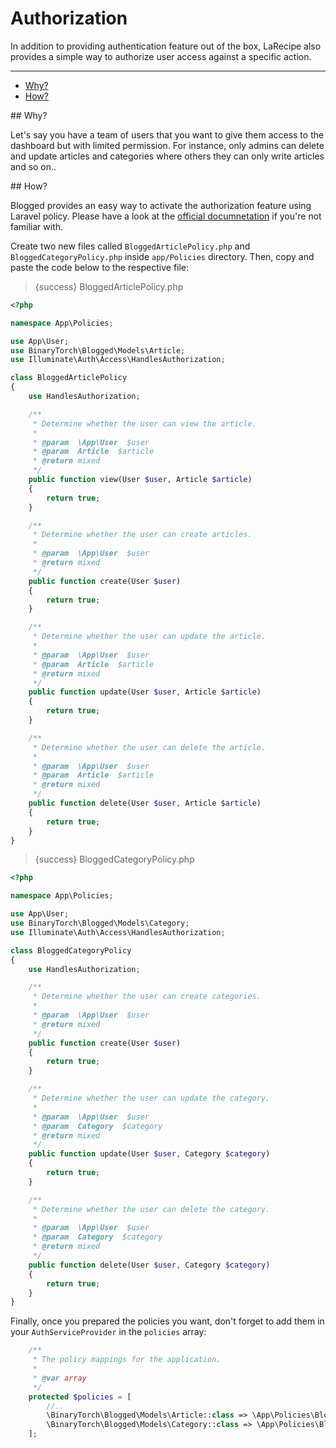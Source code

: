# Authorization

In addition to providing authentication feature out of the box, LaRecipe also provides a simple way to authorize user access against a specific action.

---

- [Why?](#why)
- [How?](#how)

<a name="why">
## Why?

Let's say you have a team of users that you want to give them access to the dashboard but with limited permission. For instance, only admins can delete and update articles and categories where others they can only write articles and so on..

<a name="how">
## How?

Blogged provides an easy way to activate the authorization feature using Laravel policy. Please have a look at the [official documnetation](https://laravel.com/docs/5.7/authorization) if you're not familiar with.

Create two new files called `BloggedArticlePolicy.php` and `BloggedCategoryPolicy.php` inside `app/Policies` directory. Then, copy and paste the code below to the respective file:


> {success} BloggedArticlePolicy.php

```php
<?php

namespace App\Policies;

use App\User;
use BinaryTorch\Blogged\Models\Article;
use Illuminate\Auth\Access\HandlesAuthorization;

class BloggedArticlePolicy
{
    use HandlesAuthorization;

    /**
     * Determine whether the user can view the article.
     *
     * @param  \App\User  $user
     * @param  Article  $article
     * @return mixed
     */
    public function view(User $user, Article $article)
    {
        return true;
    }

    /**
     * Determine whether the user can create articles.
     *
     * @param  \App\User  $user
     * @return mixed
     */
    public function create(User $user)
    {
        return true;
    }

    /**
     * Determine whether the user can update the article.
     *
     * @param  \App\User  $user
     * @param  Article  $article
     * @return mixed
     */
    public function update(User $user, Article $article)
    {
        return true;
    }

    /**
     * Determine whether the user can delete the article.
     *
     * @param  \App\User  $user
     * @param  Article  $article
     * @return mixed
     */
    public function delete(User $user, Article $article)
    {
        return true;
    }
}
```

> {success} BloggedCategoryPolicy.php


```php
<?php

namespace App\Policies;

use App\User;
use BinaryTorch\Blogged\Models\Category;
use Illuminate\Auth\Access\HandlesAuthorization;

class BloggedCategoryPolicy
{
    use HandlesAuthorization;

    /**
     * Determine whether the user can create categories.
     *
     * @param  \App\User  $user
     * @return mixed
     */
    public function create(User $user)
    {
        return true;
    }

    /**
     * Determine whether the user can update the category.
     *
     * @param  \App\User  $user
     * @param  Category  $category
     * @return mixed
     */
    public function update(User $user, Category $category)
    {
        return true;
    }

    /**
     * Determine whether the user can delete the category.
     *
     * @param  \App\User  $user
     * @param  Category  $category
     * @return mixed
     */
    public function delete(User $user, Category $category)
    {
        return true;
    }
}
```


Finally, once you prepared the policies you want, don't forget to add them in your `AuthServiceProvider` in the `policies` array:

```php
    /**
     * The policy mappings for the application.
     *
     * @var array
     */
    protected $policies = [
        //..
        \BinaryTorch\Blogged\Models\Article::class => \App\Policies\BloggedArticlePolicy::class,
        \BinaryTorch\Blogged\Models\Category::class => \App\Policies\BloggedCategoryPolicy::class,
    ];
```